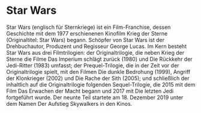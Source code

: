 # Star Wars
Star Wars (englisch für Sternkriege) ist ein Film-Franchise, dessen Geschichte mit dem 1977 erschienenen Kinofilm Krieg der Sterne (Originaltitel: Star Wars) begann. Schöpfer von Star Wars ist der Drehbuchautor, Produzent und Regisseur George Lucas. Im Kern besteht Star Wars aus drei Filmtrilogien: der Originaltrilogie, die neben Krieg der Sterne die Filme Das Imperium schlägt zurück (1980) und Die Rückkehr der Jedi-Ritter (1983) umfasst; der Prequel-Trilogie, die in der Zeit vor der Originaltrilogie spielt, mit den Filmen Die dunkle Bedrohung (1999), Angriff der Klonkrieger (2002) und Die Rache der Sith (2005); und schließlich der inhaltlich auf die Originaltrilogie folgenden Sequel-Trilogie, die 2015 mit dem Film Das Erwachen der Macht begann und 2017 mit Die letzten Jedi fortgeführt wurde. Der neunte Teil startete am 18. Dezember 2019 unter dem Namen Der Aufstieg Skywalkers in den Kinos.